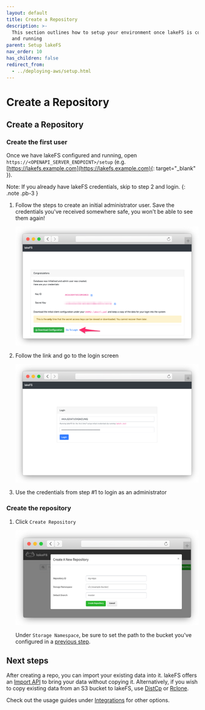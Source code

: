 ```yaml
---
layout: default
title: Create a Repository
description: >-
  This section outlines how to setup your environment once lakeFS is configured
  and running
parent: Setup lakeFS
nav_order: 10
has_children: false
redirect_from:
  - ../deploying-aws/setup.html
---
```


# Create a Repository

## Create a Repository

### Create the first user

Once we have lakeFS configured and running, open `https://<OPENAPI_SERVER_ENDPOINT>/setup` \(e.g. [https://lakefs.example.com](https://lakefs.example.com){: target="\_blank" }\).

Note: If you already have lakeFS credentials, skip to step 2 and login. {: .note .pb-3 }

1. Follow the steps to create an initial administrator user. Save the credentials you've received somewhere safe, you won't be able to see them again!

   ![Setup](../../.gitbook/assets/setup_done.png)

2. Follow the link and go to the login screen

   ![Login Screen](../../.gitbook/assets/login.png)

3. Use the credentials from step \#1 to login as an administrator

### Create the repository

1. Click `Create Repository`

   ![Create Repository](../../.gitbook/assets/create_repo_s3.png)

   Under `Storage Namespace`, be sure to set the path to the bucket you've configured in a [previous step](storage/index.md).

## Next steps

After creating a repo, you can import your existing data into it. lakeFS offers an [Import API](import.md) to bring your data without copying it. Alternatively, if you wish to copy existing data from an S3 bucket to lakeFS, use [DistCp](https://github.com/treeverse/lakeFS/tree/d89133907f36230c11fd8c1b40fb45cb3baa8f70/docs/integrations/distcp.md) or [Rclone](https://github.com/treeverse/lakeFS/tree/d89133907f36230c11fd8c1b40fb45cb3baa8f70/docs/integrations/rclone.md).

Check out the usage guides under [Integrations]() for other options.

